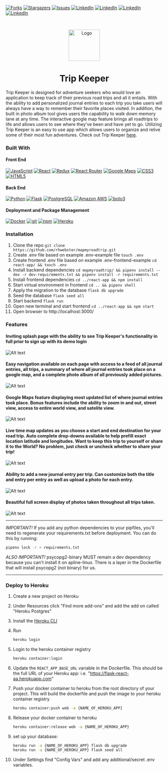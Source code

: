 [![Forks][forks-shield]][forks-url]
[![Stargazers][stars-shield]][stars-url]
[![Issues][issues-shield]][issues-url]
[![LinkedIn][linkedin-shield]][linkedin-url3]
[![LinkedIn][linkedin-shield]][linkedin-url1]
[![LinkedIn][linkedin-shield]][linkedin-url2]
[![LinkedIn][linkedin-shield]][linkedin-url]
<!--ReactSkipperStart -->

<br />
<p align="center">
  <a href="https://map-my-road-trip.herokuapp.com/login">
    <img src="https://raw.githubusercontent.com/rhwebster/mapmyroadtrip/main/react-app/public/images/map.png"  alt="Logo" width="auto" height="100">
  </a>
  
<h1 align="center"> Trip Keeper </h1>

Trip Keeper is designed for adventure seekers who would love an application to keep track of their previous road trips and all it entails. With the ability to add personalized journal entries to each trip you take users will always have a way to remember their favorite places visited. In addition, the built in photo album tool gives users the capability to walk down memory lane at any time. The interactive google map feature brings all roadtrips to life and allows users to see where they've been and have yet to go. Utilizing Trip Keeper is an easy to use app which allows users to organize and relive some of their most fun adventures. Check out Trip Keeper [here](https://map-my-road-trip.herokuapp.com/login).

### Built With

#### Front End

<a href="https://www.javascript.com/"><img alt="JavaScript" src="https://img.shields.io/badge/-JavaScript-F7DF1E?style=flat-square&logo=JavaScript&logoColor=black" /></a>
<a href="https://reactjs.org/"><img alt="React" src="https://img.shields.io/badge/-React-61DAFB?style=flat-square&logo=react&logoColor=black" /></a>
<a href="https://redux.js.org/"><img alt="Redux" src="https://img.shields.io/badge/-Redux-764ABC?style=flat-square&logo=Redux&logoColor=white" /></a>
<a href="https://reactrouter.com/"><img alt="React Router" src="https://img.shields.io/badge/-React%20Router-CA4245?style=flat-square&logo=React-Router&logoColor=white" /></a>
<a href="https://developers.google.com/maps"><img alt="Google Maps" src="https://img.shields.io/badge/-Google%20Maps-4285F4?style=flat-square&logo=Google%20Maps&logoColor=white" /></a>
<a href="https://devdocs.io/css/"><img alt="CSS3" src="https://img.shields.io/badge/-CSS3%20-61DAFB?style=flat-square&logo=CSS3&logoColor=white&color=brightgreen"/></a>
<a href="https://devdocs.io/html/"><img alt="HTML5" src="https://img.shields.io/badge/-HTML5%20-61DAFB?style=flat-square&logo=HTML5&logoColor=white&color=blue"/></a>


#### Back End

<a href="https://www.python.org/"><img alt="Python" src="https://img.shields.io/badge/-Python-3776AB?style=flat-square&logo=Python&logoColor=white&" /></a>
<a href="https://flask.palletsprojects.com/en/1.1.x/"><img alt="Flask" src="https://img.shields.io/badge/-Flask-000000?style=flat-square&logo=Flask&logoColor=white" /></a>
<a href="https://www.postgresql.org/"><img alt="PostgreSQL" src="https://img.shields.io/badge/-PostgreSQL-336791?style=flat-square&logo=PostgreSQL&logoColor=white" /></a>
<a href="https://aws.amazon.com/"><img alt="Amazon AWS" src="https://img.shields.io/badge/-Amazon%20AWS-232F3E?style=flat-square&logo=Amazon%20AWS&logoColor=white" /></a>
<a href="https://boto3.amazonaws.com/v1/documentation/api/latest/reference/services/s3.html"><img alt="boto3" src="https://img.shields.io/badge/-boto3-000000?style=flat-square&logo=boto3&logoColor=yellow&color=yellow" /></a>


#### Deployment and Package Management

<a href="https://docker.com/"><img alt="Docker" src="https://img.shields.io/badge/-Docker-2496ED?style=flat-square&logo=Docker&logoColor=white" /></a>
<a href="#"><img alt="git" src="https://img.shields.io/badge/-Git-F05032?style=flat-square&logo=git&logoColor=white" /></a>
<a href="https://www.npmjs.com/"><img alt="npm" src="https://img.shields.io/badge/-NPM-CB3837?style=flat-square&logo=npm&logoColor=white" /></a>
<a href="https://heroku.com/"><img alt="Heroku" src="https://img.shields.io/badge/-Heroku-430098?style=flat-square&logo=Heroku&logoColor=white" /></a>

### Installation

1. Clone the repo `git clone https://github.com/rhwebster/mapmyroadtrip.git`
2. Create .env file based on example .env-example file `touch .env`
3. Create frontend .env file based on example .env-frontend-example `cd react-app/ && touch .env`
4. Install backend dependencies `cd mapmyroadtrip/ && pipenv install --dev -r dev-requirements.txt && pipenv install -r requirements.txt`
5. Install frontend dependencies `cd ../react-app && npm install`
6. Start virtual environment in frontend `cd .. && pipenv shell`
7. Apply the migration to the database `flask db upgrade`
8. Seed the database `flask seed all`
9. Start backend `flask run`
10. Open new terminal and start frontend `cd ../react-app && npm start`
11. Open browser to http://localhost:3000/

### Features
#### Inviting splash page with the ability to see Trip Keeper's functionality in full prior to sign up with its demo login
![Alt text](https://raw.githubusercontent.com/rhwebster/mapmyroadtrip/main/react-app/public/images/home.png)

#### Easy navigation available on each page with access to a feed of all journal entries, all trips, a summary of where all journal entries took place on a google map, and a complete photo album of all previously added pictures. 
![Alt text](https://raw.githubusercontent.com/rhwebster/mapmyroadtrip/main/react-app/public/images/dashboard.png)

#### Google Maps feature displaying most updated list of where journal entries took place. Bonus features include the ability to zoom in and out, street view, access to entire world view, and satelite view.
![Alt text](https://raw.githubusercontent.com/rhwebster/mapmyroadtrip/main/react-app/public/images/allEntriesMap.png)

#### Live time map updates as you choose a start and end destination for your road trip. Auto complete drop-downs available to help prefill exact location latitude and longitudes. Want to keep this trip to yourself or share it to the World? No problem, just check or uncheck whether to share your trip! 
![Alt text](https://raw.githubusercontent.com/rhwebster/mapmyroadtrip/main/react-app/public/images/newTripEntry.png)

#### Ability to add a new journal entry per trip. Can customize both the title and entry per entry as well as upload a photo for each entry.
![Alt text](https://raw.githubusercontent.com/rhwebster/mapmyroadtrip/main/react-app/public/images/newJournalEntry.png)

#### Beautiful full screen display of photos taken throughout all trips taken.
![Alt text](https://raw.githubusercontent.com/rhwebster/mapmyroadtrip/main/react-app/public/images/photoAlbum.png)

***
*IMPORTANT!*
   If you add any python dependencies to your pipfiles, you'll need to regenerate your requirements.txt before deployment.
   You can do this by running:

   ```bash
   pipenv lock -r > requirements.txt
   ```

*ALSO IMPORTANT!*
   psycopg2-binary MUST remain a dev dependency because you can't install it on apline-linux.
   There is a layer in the Dockerfile that will install psycopg2 (not binary) for us.
***

### Deploy to Heroku

1. Create a new project on Heroku
2. Under Resources click "Find more add-ons" and add the add on called "Heroku Postgres"
3. Install the [Heroku CLI](https://devcenter.heroku.com/articles/heroku-command-line)
4. Run

   ```bash
   heroku login
   ```

5. Login to the heroku container registry

   ```bash
   heroku container:login
   ```

6. Update the `REACT_APP_BASE_URL` variable in the Dockerfile.
   This should be the full URL of your Heroku app: i.e. "https://flask-react-aa.herokuapp.com"
7. Push your docker container to heroku from the root directory of your project.
   This will build the dockerfile and push the image to your heroku container registry

   ```bash
   heroku container:push web -a {NAME_OF_HEROKU_APP}
   ```

8. Release your docker container to heroku

   ```bash
   heroku container:release web -a {NAME_OF_HEROKU_APP}
   ```

9. set up your database:

   ```bash
   heroku run -a {NAME_OF_HEROKU_APP} flask db upgrade
   heroku run -a {NAME_OF_HEROKU_APP} flask seed all
   ```

10. Under Settings find "Config Vars" and add any additional/secret .env variables.

[contributors-shield]: https://img.shields.io/github/contributors/rhwebster/mapmyroadtrip.svg?style=for-the-badge
[contributors-url]: https://github.com/rhwebster/mapmyroadtrip/graphs/contributors
[forks-shield]: https://img.shields.io/github/forks/rhwebster/mapmyroadtrip.svg?style=for-the-badge
[forks-url]: https://github.com/rhwebster/mapmyroadtrip/network/members
[stars-shield]: https://img.shields.io/github/stars/rhwebster/mapmyroadtrip.svg?style=for-the-badge
[stars-url]: https://github.com/rhwebster/mapmyroadtrip/stargazers
[issues-shield]: https://img.shields.io/github/issues/rhwebster/mapmyroadtrip.svg?style=for-the-badge
[issues-url]: https://github.com/rhwebster/mapmyroadtrip/issues
[linkedin-shield]: https://img.shields.io/badge/-LinkedIn-black.svg?style=for-the-badge&logo=linkedin&colorB=555
[linkedin-url3]: https://www.linkedin.com/in/samantha-butler-410675178/
[linkedin-url1]: https://www.linkedin.com/in/ryan-webster-a784509b/
[linkedin-url2]: https://www.linkedin.com/in/ahdari-scott-916225117/
[linkedin-url]: https://www.linkedin.com/in/autumnwiggins/


